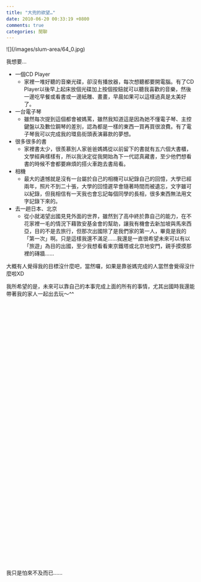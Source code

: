 ```yaml
---
title: "大兜的欲望…"
date: 2010-06-20 00:33:19 +0800
comments: true
categories: 閒聊
---
```

<p>![](/images/slum-area/64_0.jpg)</p><p>我想要&hellip;</p><ul><li>一個CD Player<ul><li>家裡一堆好聽的音樂光碟，卻沒有播放器，每次想聽都要開電腦。有了CD Player以後早上起床放個光碟加上按個按鈕就可以聽我喜歡的音樂，然後一邊吃早餐或看書或一邊紙雕、畫畫，早晨如果可以這樣過真是太美好了。</li></ul></li><li>一台電子琴<ul><li>雖然每次提到這個都會被媽罵，雖然我知道這是因為她不懂電子琴、主控鍵盤以及數位鋼琴的差別，認為都是一樣的東西一買再買很浪費。有了電子琴我可以完成我的環島街頭表演募款的夢想。</li></ul></li><li>很多很多的書<ul><li>家裡書太少，很羨慕別人家爸爸媽媽從以前留下的書就有五六個大書櫃，文學經典樣樣有，所以我決定從我開始為下一代認真藏書，至少他們想看書的時候不會都要麻煩的搭火車跑去書局看。</li></ul></li><li>相機<ul><li>最大的遺憾就是沒有一台屬於自己的相機可以紀錄自己的回憶，大學已經兩年，照片不到二十張，大學的回憶遲早會隨著時間而被遺忘，文字雖可以紀錄，但我相信有一天我也會忘記每個同學的長相，很多東西無法用文字記錄下來的。</li></ul></li><li>去一趟日本、北京<ul><li>從小就渴望出國見見外面的世界，雖然到了高中終於靠自己的能力，在不花家裡一毛的情況下藉敦安基金會的幫助，讓我有機會去新加坡與馬來西亞，目的不是去旅行，但那次出國除了是我們家的第一人，畢竟是我的「第一次」啊。只是這樣我還不滿足&hellip;&hellip;我還是一直很希望未來可以有以「旅遊」為目的出國，至少我想看看東京鐵塔或北京地安門，親手摸摸那裡的磚牆&hellip;&hellip;</li></ul></li></ul><p>大概有人覺得我的目標沒什麼吧，當然囉，如果是靠爸媽完成的人當然會覺得沒什麼啦XD</p><p>我所希望的是，未來可以靠自己的本事完成上面的所有的事情，尤其出國時我還能帶著我的家人一起出去玩～^^</p><p>&nbsp;</p><p>&nbsp;</p><p>&nbsp;</p><p>&nbsp;</p><p>&nbsp;</p><p>&nbsp;</p><p>&nbsp;</p><p>&nbsp;</p><p>&nbsp;</p><p>&nbsp;</p><p>&nbsp;</p><p>&nbsp;</p><p>&nbsp;</p><p>&nbsp;</p><p>&nbsp;</p><p>&nbsp;</p><p>&nbsp;</p><p>&nbsp;</p><p>&nbsp;</p><p>&nbsp;</p><p>&nbsp;</p><p>&nbsp;</p><p>&nbsp;</p><p>我只是怕來不及而已&hellip;&hellip;</p>
